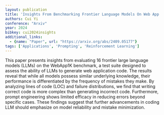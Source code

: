 ```yaml
---
layout: publication
title: 'Insights From Benchmarking Frontier Language Models On Web App Code Generation'
authors: Cui Yi
conference: "Arxiv"
year: 2024
bibkey: cui2024insights
additional_links:
  - {name: "Paper", url: "https://arxiv.org/abs/2409.05177"}
tags: ['Applications', 'Prompting', 'Reinforcement Learning']
---
```

This paper presents insights from evaluating 16 frontier large language models (LLMs) on the WebApp1K benchmark, a test suite designed to assess the ability of LLMs to generate web application code. The results reveal that while all models possess similar underlying knowledge, their performance is differentiated by the frequency of mistakes they make. By analyzing lines of code (LOC) and failure distributions, we find that writing correct code is more complex than generating incorrect code. Furthermore, prompt engineering shows limited efficacy in reducing errors beyond specific cases. These findings suggest that further advancements in coding LLM should emphasize on model reliability and mistake minimization.
